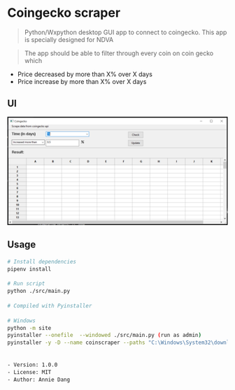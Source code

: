 # Coingecko scraper

> Python/Wxpython desktop GUI app to connect to coingecko. This app is specially designed for NDVA

> The app should be able to filter through every coin on coin gecko which

- Price decreased by more than X% over X days
- Price increase by more than X% over X days

## UI

![UI](Screenshot.png)

## Usage

```bash
# Install dependencies
pipenv install

# Run script
python ./src/main.py

# Compiled with Pyinstaller

# Windows
python -m site
pyinstaller --onefile  --windowed ./src/main.py (run as admin)
pyinstaller -y -D --name coinscraper --paths "C:\Windows\System32\downlevel" --windowed -i "icon.ico" --clean --distpath="." -p "...site-packages" main.py


- Version: 1.0.0
- License: MIT
- Author: Annie Dang
```
